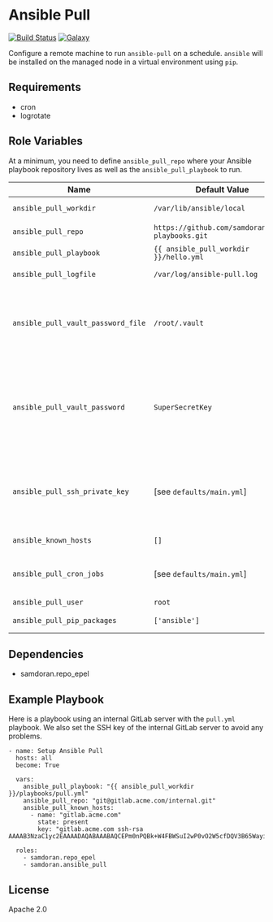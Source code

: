 Ansible Pull
=========
[![Build Status](https://travis-ci.org/samdoran/ansible-role-ansible-pull.svg?branch=master)](https://travis-ci.org/samdoran/ansible-role-ansible-pull)
[![Galaxy](https://img.shields.io/badge/galaxy-samdoran.ansible_pull-blue.svg?style=flat)](https://galaxy.ansible.com/samdoran/ansible_pull)

Configure a remote machine to run `ansible-pull` on a schedule. `ansible` will be installed on the managed node in a virtual environment using `pip`.

Requirements
------------

- cron
- logrotate

Role Variables
--------------

At a minimum, you need to define `ansible_pull_repo` where your Ansible playbook repository lives as well as the `ansible_pull_playbook` to run.

| Name              | Default Value       | Description          |
|-------------------|---------------------|----------------------|
| `ansible_pull_workdir` | `/var/lib/ansible/local` | Directory where repository is cloned. |
| `ansible_pull_repo` | `https://github.com/samdoran/demo-playbooks.git` | Remote repository to clone when running `ansible-pull`. |
| `ansible_pull_playbook` | `{{ ansible_pull_workdir }}/hello.yml` | Playbook to run with `ansible-pull`. |
| `ansible_pull_logfile` | `/var/log/ansible-pull.log` | Where to log output from `ansible-pull`. Also gets rotated. |
| `ansible_pull_vault_password_file` | `/root/.vault` | File to hold Ansible vault key. **Not recommonded unless you aware of the implications of storing keys in clear text on remote hosts, or you are using a script to get the secret from an external source.** |
| `ansible_pull_vault_password` | `SuperSecretKey` | Vault key, in plain text, that will be inserted int `ansible_pull_vault_password_file`. **Not recommonded unless you aware of the implications of storing keys in clear text on remote hosts, or you are using a script to get the secret from an external source.** |
| `ansible_pull_ssh_private_key` | [see `defaults/main.yml`] | Optionally define an SSH private key that will be installed for `root` on the remote host. If this is not defined, a new key will be generated and the public SSH key will be output at the end of the play. |
| `ansible_known_hosts` | `[]` | List of SSH host keys to add to `/root/.ssh/known_hosts`. |
| `ansible_pull_cron_jobs` | [see `defaults/main.yml`] | Cron configuration for jobs that run `ansible-pull`. The default settings run `ansible-pull` every ten minutes. |
| `ansible_pull_user` | `root` | User that will run `ansible-pull`. |
| `ansible_pull_pip_packages` | `['ansible']` | List of Python packages to install in the virtual environment. |


Dependencies
------------

- samdoran.repo_epel

Example Playbook
----------------

Here is a playbook using an internal GitLab server with the `pull.yml` playbook. We also set the SSH key of the internal GitLab server to avoid any problems.

    - name: Setup Ansible Pull
      hosts: all
      become: True

      vars:
        ansible_pull_playbook: "{{ ansible_pull_workdir }}/playbooks/pull.yml"
        ansible_pull_repo: "git@gitlab.acme.com/internal.git"
        ansible_pull_known_hosts:
          - name: "gitlab.acme.com"
            state: present
            key: "gitlab.acme.com ssh-rsa AAAAB3NzaC1yc2EAAAADAQABAAABAQCEPm0nPQBk+W4FBWSuI2wP0vO2W5cfDQV3B65WayiQPCh5kQIaTfDaRXIHACu9GcZRx5mhTsXYt+jY2egvLwazX5xvvQqDZX7wLw+qJXnpb1pqS7koINnAopGspp5v/+KPk7e3SRbLdNDk8O/g7uXb1PwaryebQM2+eluDebh1zbDd2QgKHf1/p4gZ66m4QJ9s17+Qzj3AJO+5fNr9z0MxPkYkf3jLvJ8PmAqGT+6AYlAh889yCrrC+yGj7VH/H6P3dEakj2xEx3Ib4g42EjKOpumoCVLY6dKrtSlkyOVBEOkf7G3liIV2ZNm6smWsJsnCTMPy4o9ioxF+x5GG1nsL"

      roles:
        - samdoran.repo_epel
        - samdoran.ansible_pull

License
-------

Apache 2.0
